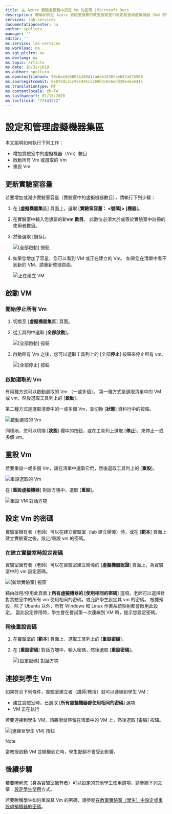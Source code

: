 ```yaml
---
title: 在 Azure 實驗室服務中設定 Vm 的密碼 |Microsoft Docs
description: 瞭解如何在 Azure 實驗室服務的教室實驗室中設定和重設虛擬機器（Vm）的密碼。
services: lab-services
documentationcenter: na
author: spelluru
manager: ''
editor: ''
ms.service: lab-services
ms.workload: na
ms.tgt_pltfrm: na
ms.devlang: na
ms.topic: article
ms.date: 10/31/2019
ms.author: spelluru
ms.openlocfilehash: 99c6ee5d58655350d14add61530fae647a675508
ms.sourcegitcommit: 6e87ddc3cc961945c2269b4c0c6edd39ea6a5414
ms.translationtype: MT
ms.contentlocale: zh-TW
ms.lasthandoff: 02/18/2020
ms.locfileid: "77443222"
---
```

# <a name="set-up-and-manage-virtual-machine-pool"></a>設定和管理虛擬機器集區 
本文說明如何執行下列工作：

- 增加實驗室中的虛擬機器（Vm）數目
- 啟動所有 Vm 或選取的 Vm 
- 重設 Vm

## <a name="update-the-lab-capacity"></a>更新實驗室容量
若要增加或減少實驗室容量（實驗室中的虛擬機器數目），請執行下列步驟：

1. 在 [**虛擬機器集**區] 頁面上，選取 [**實驗室容量： &lt;號碼]&gt; [機器**]。
2. 在實驗室中輸入您想要的新**vm 數目**。 此數位必須大於或等於實驗室中註冊的使用者數目。 
3. 然後選取 [儲存]。 

    ![[全部啟動] 按鈕](../media/how-to-set-virtual-machine-passwords/number-of-vms-in-lab.png)
4. 如果您增加了容量，您可以看到 VM 或正在建立的 Vm。 如果您在清單中看不到新的 VM，請重新整理頁面。 

    ![正在建立 VM](../media/how-to-set-virtual-machine-passwords/vm-being-created.png)

## <a name="start-vms"></a>啟動 VM

### <a name="start-ot-stop-all-vms"></a>開始停止所有 Vm
1. 切換至 [**虛擬機器集**區] 頁面。 
2. 從工具列中選取 [**全部啟動**]。 

    ![[全部啟動] 按鈕](../media/how-to-set-virtual-machine-passwords/start-all-vms-button.png)
3. 啟動所有 Vm 之後，您可以選取工具列上的 [全部**停止**] 按鈕來停止所有 vm。 

    ![[全部停止] 按鈕](../media/how-to-set-virtual-machine-passwords/stop-all-vms-button.png)

### <a name="start-selected-vms"></a>啟動選取的 Vm
有兩種方式可以啟動選取的 Vm （一或多個）。 第一種方式是選取清單中的 VM 或 vm，然後選取工具列上的 [**啟動**]。 

第二種方式是選取清單中的一或多個 Vm，並切換 [**狀態**] 資料行中的按鈕。 

![啟動選取的 Vm](../media/how-to-set-virtual-machine-passwords/start-selected-vms.png)

同樣地，您可以切換 [**狀態**] 欄中的按鈕，或在工具列上選取 [**停止**]，來停止一或多個 vm。 

## <a name="reset-vms"></a>重設 Vm
若要重設一或多個 Vm，請在清單中選取它們，然後選取工具列上的 [**重設**]。 

![重設選取的 Vm](../media/how-to-set-virtual-machine-passwords/reset-vm-button.png)

在 [**重設虛擬機器**] 對話方塊中，選取 [**重設**]。 

![重設 VM 對話方塊](../media/how-to-set-virtual-machine-passwords/reset-vms-dialog.png)



## <a name="set-password-for-vms"></a>設定 Vm 的密碼
實驗室擁有者（老師）可以在建立實驗室（lab 建立嚮導）時，或在 [**範本**] 頁面上建立實驗室之後，設定/重設 vm 的密碼。 

### <a name="set-password-at-the-time-of-lab-creation"></a>在建立實驗室時設定密碼
實驗室擁有者（老師）可以在實驗室建立嚮導的 [**虛擬機器認證**] 頁面上，為實驗室中的 vm 設定密碼。

![[新增實驗室] 視窗](../media/tutorial-setup-classroom-lab/virtual-machine-credentials.png)

藉由啟用/停用此頁面上**所有虛擬機器的 [使用相同的密碼**] 選項，老師可以選擇針對實驗室中的所有 vm 使用相同的密碼，或允許學生設定其 vm 的密碼。 根據預設，除了 Ubuntu 以外，所有 Windows 和 Linux 作業系統映射都會啟用此設定。 當此設定停用時，學生會在嘗試第一次連線到 VM 時，提示您設定密碼。 

### <a name="reset-password-later"></a>稍後重設密碼

1. 在實驗室的 [**範本**] 頁面上，選取工具列上的 [**重設密碼**]。 
1. 在 [**重設密碼**] 對話方塊中，輸入密碼，然後選取 [**重設密碼**]。
    
    ![[設定密碼] 對話方塊](../media/how-to-set-virtual-machine-passwords/set-password.png)

## <a name="connect-to-student-vms"></a>連接到學生 Vm
如果符合下列條件，實驗室建立者（講師/教授）就可以連線到學生 VM： 

- 建立實驗室時，已選取 [**所有虛擬機器都使用相同的密碼**] 選項
- VM 正在執行 

 若要連接到學生 VM，請將滑鼠停留在清單中的 VM 上，然後選取 [電腦] 按鈕。  

![[連線至學生 VM] 按鈕](../media/how-to-set-virtual-machine-passwords/connect-student-vm.png)

> [!NOTE]
> 當教授啟動 VM 並聯機到它時，學生配額不會受到影響。 

## <a name="next-steps"></a>後續步驟
若要瞭解您（身為實驗室擁有者）可以設定的其他學生使用選項，請參閱下列文章：[設定學生使用](how-to-configure-student-usage.md)方式。

若要瞭解學生如何重設其 Vm 的密碼，請參閱[在教室實驗室（學生）中設定或重設虛擬機器的密碼](how-to-set-virtual-machine-passwords-student.md)。